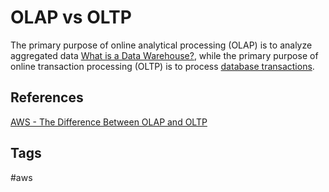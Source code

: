 # OLAP vs OLTP

The primary purpose of online analytical processing (OLAP) is to analyze aggregated data [What is a Data Warehouse?](../202309120502), while the primary purpose of online transaction processing (OLTP) is to process [database transactions](../202312292240).  

## References
[AWS - The Difference Between OLAP and OLTP](https://aws.amazon.com/compare/the-difference-between-olap-and-oltp/)

## Tags
#aws
